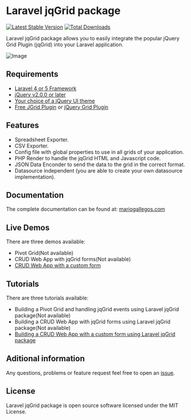 # Laravel jqGrid package

[![Latest Stable Version](https://poser.pugx.org/mgallegos/laravel-jqgrid/v/stable.png)](https://packagist.org/packages/mgallegos/laravel-jqgrid) [![Total Downloads](https://poser.pugx.org/mgallegos/laravel-jqgrid/downloads.png)](https://packagist.org/packages/mgallegos/laravel-jqgrid)

Laravel jqGrid package allows you to easily integrate the popular jQuery Grid Plugin (jqGrid) into your Laravel application.

![Image](https://raw.github.com/mgallegos/laravel-jqgrid/master/jqGrid.png)

## Requirements

* [Laravel 4 or 5 Framework](http://laravel.com/docs/installation)
* [jQuery v2.0.0 or later](http://jquery.com/)
* [Your choice of a jQuery UI theme](http://jqueryui.com/themeroller/#themeGallery)
* [Free JGrid Plugin](https://github.com/free-jqgrid/jqGrid) or [jQuery Grid Plugin](http://www.trirand.com/blog/)

## Features

* Spreadsheet Exporter.
* CSV Exporter.
* Config file with global properties to use in all grids of your application.
* PHP Render to handle the jqGrid HTML and Javascript code.
* JSON Data Enconder to send the data to the grid in the correct format.
* Datasource independent (you are able to create your own datasource implementation).

## Documentation

The complete documentation can be found at: [mariogallegos.com](http://goo.gl/Krn7o7)

## Live Demos

There are three demos available:

* Pivot Grid(Not available)
* CRUD Web App with jqGrid forms(Not available)
* [CRUD Web App with a custom form](http://www.mariogallegos.com/cms/open-source-development/laravel-jqgrid/demo3)

## Tutorials

There are three tutorials available:

* Building a Pivot Grid and handling jqGrid events using Laravel jqGrid package(Not available)
* Building a CRUD Web App with jqGrid forms using Laravel jqGrid package(Not available)
* [Building a CRUD Web App with a custom form using Laravel jqGrid package](http://www.mariogallegos.com/cms/tutorials/3)

## Aditional information

Any questions, problems or feature request feel free to open an [issue](https://github.com/mgallegos/laravel-jqgrid/issues).


## License

Laravel jqGrid package is open source software licensed under the MIT License.
